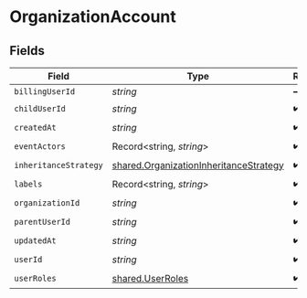 # OrganizationAccount


## Fields

| Field                                                                                            | Type                                                                                             | Required                                                                                         | Description                                                                                      |
| ------------------------------------------------------------------------------------------------ | ------------------------------------------------------------------------------------------------ | ------------------------------------------------------------------------------------------------ | ------------------------------------------------------------------------------------------------ |
| `billingUserId`                                                                                  | *string*                                                                                         | :heavy_minus_sign:                                                                               | N/A                                                                                              |
| `childUserId`                                                                                    | *string*                                                                                         | :heavy_check_mark:                                                                               | N/A                                                                                              |
| `createdAt`                                                                                      | *string*                                                                                         | :heavy_check_mark:                                                                               | N/A                                                                                              |
| `eventActors`                                                                                    | Record<string, *string*>                                                                         | :heavy_check_mark:                                                                               | N/A                                                                                              |
| `inheritanceStrategy`                                                                            | [shared.OrganizationInheritanceStrategy](../../models/shared/organizationinheritancestrategy.md) | :heavy_check_mark:                                                                               | N/A                                                                                              |
| `labels`                                                                                         | Record<string, *string*>                                                                         | :heavy_check_mark:                                                                               | N/A                                                                                              |
| `organizationId`                                                                                 | *string*                                                                                         | :heavy_check_mark:                                                                               | N/A                                                                                              |
| `parentUserId`                                                                                   | *string*                                                                                         | :heavy_check_mark:                                                                               | N/A                                                                                              |
| `updatedAt`                                                                                      | *string*                                                                                         | :heavy_check_mark:                                                                               | N/A                                                                                              |
| `userId`                                                                                         | *string*                                                                                         | :heavy_check_mark:                                                                               | N/A                                                                                              |
| `userRoles`                                                                                      | [shared.UserRoles](../../models/shared/userroles.md)                                             | :heavy_check_mark:                                                                               | N/A                                                                                              |